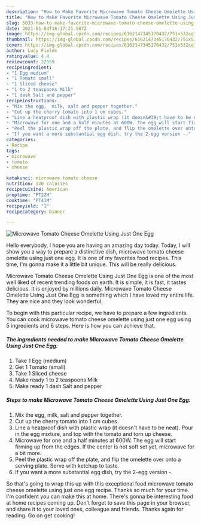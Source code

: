 ```yaml
---
description: "How to Make Favorite Microwave Tomato Cheese Omelette Using Just One Egg"
title: "How to Make Favorite Microwave Tomato Cheese Omelette Using Just One Egg"
slug: 5033-how-to-make-favorite-microwave-tomato-cheese-omelette-using-just-one-egg
date: 2021-01-04T16:17:21.587Z
image: https://img-global.cpcdn.com/recipes/6162147345170432/751x532cq70/microwave-tomato-cheese-omelette-using-just-one-egg-recipe-main-photo.jpg
thumbnail: https://img-global.cpcdn.com/recipes/6162147345170432/751x532cq70/microwave-tomato-cheese-omelette-using-just-one-egg-recipe-main-photo.jpg
cover: https://img-global.cpcdn.com/recipes/6162147345170432/751x532cq70/microwave-tomato-cheese-omelette-using-just-one-egg-recipe-main-photo.jpg
author: Lucy Fields
ratingvalue: 4.4
reviewcount: 22559
recipeingredient:
- "1 Egg medium"
- "1 Tomato small"
- "1 Sliced cheese"
- "1 to 2 teaspoons Milk"
- "1 dash Salt and pepper"
recipeinstructions:
- "Mix the egg,  milk, salt and pepper together."
- "Cut up the cherry tomato into 1 cm cubes."
- "Line a heatproof dish with plastic wrap (it doesn&#39;t have to be neat).  Pour in the egg mixture, and top with the tomato and torn up cheese."
- "Microwave for one and a half minutes at 600W. The egg will start firming up from the edges. If the center is not soft set yet, microwave for a bit more."
- "Peel the plastic wrap off the plate, and flip the omelette over onto a serving plate. Serve with ketchup to taste."
- "If you want a more substantial egg dish, try the 2-egg version -."
categories:
- Recipe
tags:
- microwave
- tomato
- cheese

katakunci: microwave tomato cheese 
nutrition: 120 calories
recipecuisine: American
preptime: "PT22M"
cooktime: "PT41M"
recipeyield: "1"
recipecategory: Dinner

---
```



![Microwave Tomato Cheese Omelette Using Just One Egg](https://img-global.cpcdn.com/recipes/6162147345170432/751x532cq70/microwave-tomato-cheese-omelette-using-just-one-egg-recipe-main-photo.jpg)

Hello everybody, I hope you are having an amazing day today. Today, I will show you a way to prepare a distinctive dish, microwave tomato cheese omelette using just one egg. It is one of my favorites food recipes. This time, I'm gonna make it a little bit unique. This will be really delicious.

Microwave Tomato Cheese Omelette Using Just One Egg is one of the most well liked of recent trending foods on earth. It is simple, it is fast, it tastes delicious. It is enjoyed by millions daily. Microwave Tomato Cheese Omelette Using Just One Egg is something which I have loved my entire life. They are nice and they look wonderful.




To begin with this particular recipe, we have to prepare a few ingredients. You can cook microwave tomato cheese omelette using just one egg using 5 ingredients and 6 steps. Here is how you can achieve that.

<!--inarticleads1-->

##### The ingredients needed to make Microwave Tomato Cheese Omelette Using Just One Egg:

1. Take 1 Egg (medium)
1. Get 1 Tomato (small)
1. Take 1 Sliced cheese
1. Make ready 1 to 2 teaspoons Milk
1. Make ready 1 dash Salt and pepper




<!--inarticleads2-->

##### Steps to make Microwave Tomato Cheese Omelette Using Just One Egg:

1. Mix the egg,  milk, salt and pepper together.
1. Cut up the cherry tomato into 1 cm cubes.
1. Line a heatproof dish with plastic wrap (it doesn&#39;t have to be neat).  Pour in the egg mixture, and top with the tomato and torn up cheese.
1. Microwave for one and a half minutes at 600W. The egg will start firming up from the edges. If the center is not soft set yet, microwave for a bit more.
1. Peel the plastic wrap off the plate, and flip the omelette over onto a serving plate. Serve with ketchup to taste.
1. If you want a more substantial egg dish, try the 2-egg version -.




So that's going to wrap this up with this exceptional food microwave tomato cheese omelette using just one egg recipe. Thanks so much for your time. I'm confident you can make this at home. There's gonna be interesting food at home recipes coming up. Don't forget to save this page in your browser, and share it to your loved ones, colleague and friends. Thanks again for reading. Go on get cooking!
